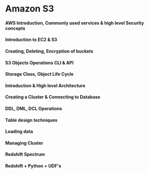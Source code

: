 # Amazon S3

#### AWS Introduction, Commonly used services & high level Security concepts 
#### Introduction to EC2 & S3
#### Creating, Deleting, Encryption of buckets
#### S3 Objects Operations CLI & API 
#### Storage Class, Object Life Cycle

#### Introduction & High level Architecture
#### Creating a Cluster  & Connecting to Database
#### DDL, DML, DCL Operations
#### Table design techniques
#### Loading data 
#### Managing Cluster
#### Redshift Spectrum
#### Redshift + Python + UDF's

